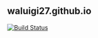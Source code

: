 ## waluigi27.github.io

[![Build Status](https://travis-ci.org/waluigi27/blog.svg?branch=master)](https://travis-ci.org/waluigi27/blog)
